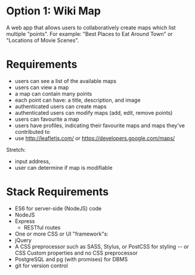# Option 1: Wiki Map
A web app that allows users to collaboratively create maps which list multiple "points". 
For example: "Best Places to Eat Around Town" or "Locations of Movie Scenes".

# Requirements
- users can see a list of the available maps
- users can view a map
- a map can contain many points
- each point can have: a title, description, and image
- authenticated users can create maps
- authenticated users can modify maps (add, edit, remove points)
- users can favourite a map
- users have profiles, indicating their favourite maps and maps they've contributed to
- use http://leafletjs.com/ or https://developers.google.com/maps/

Stretch:
- input address, 
- user can determine if map is modifiable

# Stack Requirements
- ES6 for server-side (NodeJS) code
- NodeJS
- Express
  - RESTful routes
- One or more CSS or UI "framework"s:
- jQuery
- A CSS preprocessor such as SASS, Stylus, or PostCSS for styling -- or CSS Custom properties and no CSS preprocessor
- PostgreSQL and pg (with promises) for DBMS
- git for version control
